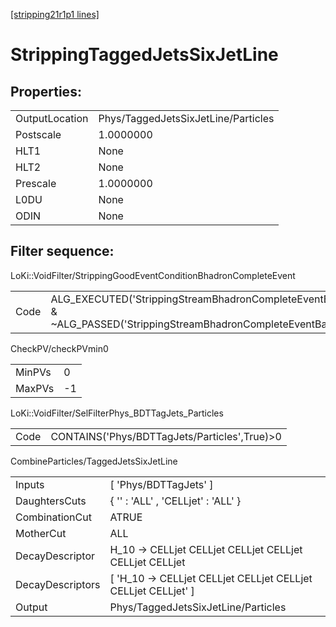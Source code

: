 [[stripping21r1p1 lines]](./stripping21r1p1-index)

# StrippingTaggedJetsSixJetLine

## Properties:

|                |                                     |
|----------------|-------------------------------------|
| OutputLocation | Phys/TaggedJetsSixJetLine/Particles |
| Postscale      | 1.0000000                           |
| HLT1           | None                                |
| HLT2           | None                                |
| Prescale       | 1.0000000                           |
| L0DU           | None                                |
| ODIN           | None                                |

## Filter sequence:

LoKi::VoidFilter/StrippingGoodEventConditionBhadronCompleteEvent

|      |                                                                                                                          |
|------|--------------------------------------------------------------------------------------------------------------------------|
| Code | ALG_EXECUTED('StrippingStreamBhadronCompleteEventBadEvent') & ~ALG_PASSED('StrippingStreamBhadronCompleteEventBadEvent') |

CheckPV/checkPVmin0

|        |     |
|--------|-----|
| MinPVs | 0   |
| MaxPVs | -1  |

LoKi::VoidFilter/SelFilterPhys_BDTTagJets_Particles

|      |                                               |
|------|-----------------------------------------------|
| Code | CONTAINS('Phys/BDTTagJets/Particles',True)\>0 |

CombineParticles/TaggedJetsSixJetLine

|                  |                                                                  |
|------------------|------------------------------------------------------------------|
| Inputs           | [ 'Phys/BDTTagJets' ]                                          |
| DaughtersCuts    | { '' : 'ALL' , 'CELLjet' : 'ALL' }                               |
| CombinationCut   | ATRUE                                                            |
| MotherCut        | ALL                                                              |
| DecayDescriptor  | H_10 -\> CELLjet CELLjet CELLjet CELLjet CELLjet CELLjet         |
| DecayDescriptors | [ 'H_10 -\> CELLjet CELLjet CELLjet CELLjet CELLjet CELLjet' ] |
| Output           | Phys/TaggedJetsSixJetLine/Particles                              |
